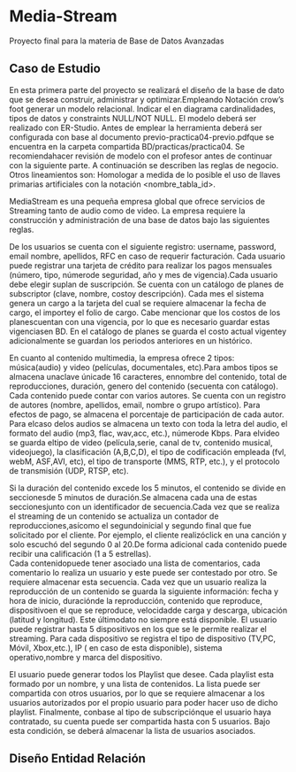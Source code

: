 # Media-Stream
Proyecto final para la materia de Base de Datos Avanzadas

## Caso de Estudio 
En esta primera parte del proyecto se realizará el diseño de la base de dato que se desea construir, administrar y optimizar.Empleando Notación crow’s foot  generar un modelo relacional.  Indicar el en diagrama cardinalidades, tipos de datos y constraints NULL/NOT NULL.    El modelo deberá ser realizado con ER-Studio.  Antes de emplear la herramienta deberá ser configurada con base al documento previo-practica04-previo.pdfque  se  encuentra  en  la  carpeta  compartida BD/practicas/practica04.      Se  recomiendahacer  revisión  de  modelo  con  el  profesor  antes  de continuar con la siguiente parte. A continuación se describen las reglas de negocio.  Otros lineamientos son: Homologar a medida de lo posible el uso de llaves primarias artificiales con la notación <nombre_tabla_id>.  

MediaStream es una pequeña empresa global que ofrece servicios de Streaming tanto de audio como de video.  La empresa requiere la construcción y administración de una base de datos bajo las siguientes reglas.  

De los usuarios se cuenta con el siguiente registro:  username, password, email nombre, apellidos, RFC en caso de requerir facturación.  Cada usuario puede registrar una tarjeta de crédito para realizar los pagos mensuales (número, tipo, númerode seguridad, año y mes de vigencia).Cada usuario debe elegir suplan de suscripción. Se cuenta con un catálogo de planes de subscriptor (clave, nombre, costoy descripción).  Cada mes el sistema genera un cargo a la tarjeta del cual se requiere almacenar la fecha de cargo, el importey el folio de cargo.  Cabe mencionar que los costos de los planescuentan con una vigencia, por lo que es necesario guardar estas vigenciasen BD.  En el catálogo de planes se guarda el costo actual vigentey adicionalmente se guardan los periodos anteriores en un histórico.  

En cuanto al contenido multimedia, la empresa ofrece 2 tipos:  música(audio) y video (películas, documentales, etc).Para ambos tipos se almacena unaclave únicade 16 caracteres, ennombre del contenido, total de reproducciones, duración, genero del contenido (secuenta con catálogo). Cada contenido puede contar con varios autores. Se cuenta con un registro de autores (nombre, apellidos, email, nombre o grupo artístico). Para efectos de pago, se almacena el porcentaje de participación de cada autor.  Para elcaso delos audios se almacena un texto con toda la letra del audio, el formato del audio (mp3,  flac,  wav,acc,  etc.),  númerode  Kbps.    Para  elvideo  se  guarda  eltipo  de  video  (película,serie,  canal  de  tv,  contenido musical,  videojuego),  la clasificación (A,B,C,D),  el tipo de codificación empleada (fvl, webM, ASF,AVI, etc), el tipo de transporte (MMS, RTP, etc.),  y el protocolo de transmisión (UDP, RTSP, etc).  

Si la duración del contenido excede los 5 minutos, el contenido se divide en seccionesde 5 minutos de duración.Se almacena cada una de estas seccionesjunto con un identificador de secuencia.Cada vez que se realiza el streaming de un contenido se actualiza un contador de reproducciones,asícomo el segundoinicial y segundo final que fue solicitado por el cliente. Por ejemplo, el cliente realizóclick en una canción y solo escuchó del segundo 0 al 20.De forma adicional cada contenido puede recibir una calificación (1 a 5 estrellas).  
Cada contenidopuede tener asociado una lista de comentarios, cada comentario lo realiza un usuario y este puede ser contestado por otro. Se requiere almacenar esta secuencia. Cada vez que un usuario realiza la reproducción de un contenido se guarda la siguiente información:   fecha y hora de inicio, duraciónde la reproducción, contenido que reproduce, dispositivoen el que se reproduce, velocidadde carga y descarga, ubicación (latitud y longitud). Este últimodato no siempre está disponible.  El usuario puede registrar hasta 5 dispositivos en los que se le permite realizar el streaming. Para cada dispositivo se registra el tipo de dispositivo (TV,PC, Móvil, Xbox,etc.), IP ( en caso de esta disponible), sistema operativo,nombre y marca del dispositivo.  

El usuario puede generar todos los Playlist que desee. Cada playlist esta formado por un nombre, y una lista de contenidos. La lista puede ser compartida con otros usuarios, por lo que se requiere almacenar a los usuarios autorizados por el propio usuario para poder hacer uso de dicho playlist. Finalmente, conbase al tipo de subscripciónque el usuario haya contratado, su cuenta puede ser compartida hasta con 5 usuarios. Bajo esta condición, se deberá almacenar la lista de usuarios asociados.

## Diseño Entidad Relación 
